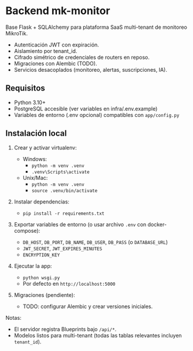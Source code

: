 # Backend mk-monitor

Base Flask + SQLAlchemy para plataforma SaaS multi-tenant de monitoreo MikroTik.

- Autenticación JWT con expiración.
- Aislamiento por tenant_id.
- Cifrado simétrico de credenciales de routers en reposo.
- Migraciones con Alembic (TODO).
- Servicios desacoplados (monitoreo, alertas, suscripciones, IA).

## Requisitos
- Python 3.10+
- PostgreSQL accesible (ver variables en infra/.env.example)
- Variables de entorno (.env opcional) compatibles con `app/config.py`

## Instalación local
1. Crear y activar virtualenv:
   - Windows:
     - `python -m venv .venv`
     - `.venv\Scripts\activate`
   - Unix/Mac:
     - `python -m venv .venv`
     - `source .venv/bin/activate`

2. Instalar dependencias:
   - `pip install -r requirements.txt`

3. Exportar variables de entorno (o usar archivo `.env` con docker-compose):
   - `DB_HOST`, `DB_PORT`, `DB_NAME`, `DB_USER`, `DB_PASS` (o `DATABASE_URL`)
   - `JWT_SECRET`, `JWT_EXPIRES_MINUTES`
   - `ENCRYPTION_KEY`

4. Ejecutar la app:
   - `python wsgi.py`
   - Por defecto en `http://localhost:5000`

5. Migraciones (pendiente):
   - TODO: configurar Alembic y crear versiones iniciales.

Notas:
- El servidor registra Blueprints bajo `/api/*`.
- Modelos listos para multi-tenant (todas las tablas relevantes incluyen `tenant_id`).